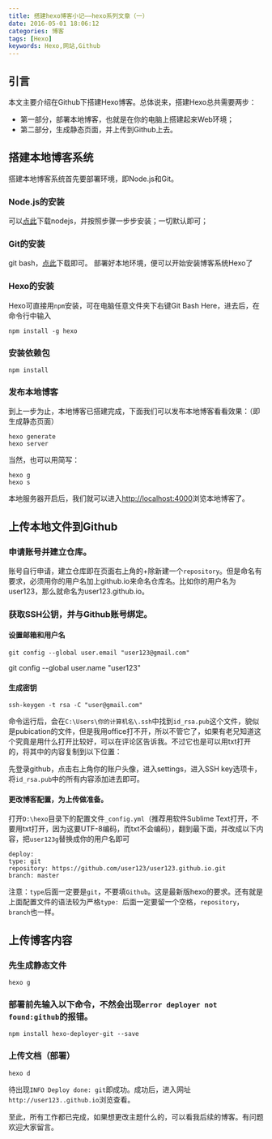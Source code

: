 ```yaml
---
title: 搭建hexo博客小记——hexo系列文章（一）
date: 2016-05-01 18:06:12
categories: 博客
tags: [Hexo]
keywords: Hexo,网站,Github
---
```


## 引言

本文主要介绍在Github下搭建Hexo博客。总体说来，搭建Hexo总共需要两步：

* 第一部分，部署本地博客，也就是在你的电脑上搭建起来Web环境；
* 第二部分，生成静态页面，并上传到Github上去。<!--more-->

## 搭建本地博客系统

搭建本地博客系统首先要部署环境，即Node.js和Git。

### Node.js的安装

可以[点此](https://nodejs.org/)下载nodejs，并按照步骤一步步安装；一切默认即可；

### Git的安装

git bash，[点此](https://git-scm.com/downloads)下载即可。
部署好本地环境，便可以开始安装博客系统Hexo了

### Hexo的安装

Hexo可直接用`npm`安装，可在电脑任意文件夹下右键Git Bash Here，进去后，在命令行中输入

	npm install -g hexo

### 安装依赖包

	npm install

### 发布本地博客

到上一步为止，本地博客已搭建完成，下面我们可以发布本地博客看看效果：（即生成静态页面）

	hexo generate
	hexo server

当然，也可以用简写：

	hexo g
	hexo s

本地服务器开启后，我们就可以进入[http://localhost:4000](http://localhost:4000)浏览本地博客了。

## 上传本地文件到Github

### 申请账号并建立仓库。

账号自行申请，建立仓库即在页面右上角的+除新建一个`repository`。但是命名有要求，必须用你的用户名加上github.io来命名仓库名。比如你的用户名为user123，那么就命名为user123.github.io。

### 获取SSH公钥，并与Github账号绑定。

#### 设置邮箱和用户名
	
	git config --global user.email "user123@gmail.com" 
git config --global user.name "user123"

#### 生成密钥

	ssh-keygen -t rsa -C "user@gmail.com"

命令运行后，会在`C:\Users\你的计算机名\.ssh`中找到`id_rsa.pub`这个文件，貌似是pubication的文件，但是我用office打不开，所以不管它了，如果有老兄知道这个究竟是用什么打开比较好，可以在评论区告诉我。不过它也是可以用txt打开的，将其中的内容复制到以下位置：
			
先登录github，点击右上角你的账户头像，进入settings，进入SSH key选项卡，将`id_rsa.pub`中的所有内容添加进去即可。

#### 更改博客配置，为上传做准备。


打开`D:\hexo`目录下的配置文件`_config.yml`（推荐用软件Sublime Text打开，不要用txt打开，因为这要UTF-8编码，而txt不会编码），翻到最下面，并改成以下内容，把`user123g`替换成你的用户名即可

	deploy:
	type: git
	repository: https://github.com/user123/user123.github.io.git
	branch: master

注意：`type`后面一定要是`git`，不要填`Github`。这是最新版hexo的要求。还有就是上面配置文件的语法较为严格`type: `后面一定要留一个空格，`repository`，`branch`也一样。

## 上传博客内容

### 先生成静态文件

	hexo g

### 部署前先输入以下命令，不然会出现`error deployer not found:github`的报错。

	npm install hexo-deployer-git --save


### 上传文档（部署）

	hexo d

待出现`INFO Deploy done: git`即成功。成功后，进入网址`http://user123..github.io`浏览查看。

至此，所有工作都已完成，如果想更改主题什么的，可以看我后续的博客。有问题欢迎大家留言。